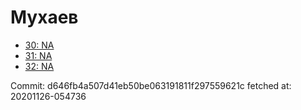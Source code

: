 # Мухаев
- [30: NA](30.md)
- [31: NA](31.md)
- [32: NA](32.md)

Commit: d646fb4a507d41eb50be063191811f297559621c
 fetched at: 20201126-054736
